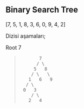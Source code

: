 
## Binary Search Tree

[7, 5, 1, 8, 3, 6, 0, 9, 4, 2]

Dizisi aşamaları;

Root 7

>            7
>           / \
>          5   8
>         / \   \
>        1   6   9
>       / \
>      0   3
>         / \
>        2   4 